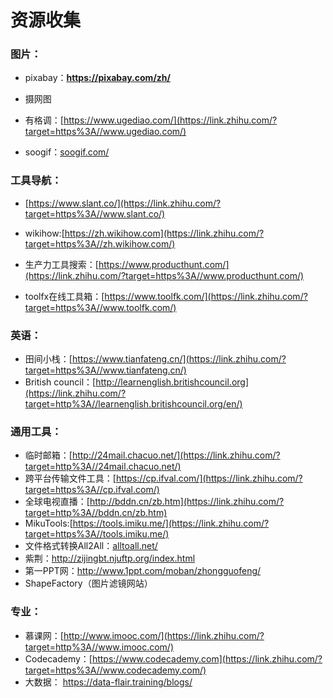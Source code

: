 # 资源收集

### 图片：

- pixabay：**https://pixabay.com/zh/**

- 摄网图

- 有格调：[https://www.ugediao.com/](https://link.zhihu.com/?target=https%3A//www.ugediao.com/)

- soogif：[soogif.com/](https://link.zhihu.com/?target=https%3A//www.soogif.com/)

### 工具导航：

- [https://www.slant.co/](https://link.zhihu.com/?target=https%3A//www.slant.co/)

- wikihow:[https://zh.wikihow.com](https://link.zhihu.com/?target=https%3A//zh.wikihow.com/)

- 生产力工具搜索：[https://www.producthunt.com/](https://link.zhihu.com/?target=https%3A//www.producthunt.com/)

- toolfx在线工具箱：[https://www.toolfk.com/](https://link.zhihu.com/?target=https%3A//www.toolfk.com/)

### 英语：

- 田间小栈：[https://www.tianfateng.cn/](https://link.zhihu.com/?target=https%3A//www.tianfateng.cn/)
- British council：[http://learnenglish.britishcouncil.org](https://link.zhihu.com/?target=http%3A//learnenglish.britishcouncil.org/en/)

### 通用工具：

- 临时邮箱：[http://24mail.chacuo.net/](https://link.zhihu.com/?target=http%3A//24mail.chacuo.net/)
- 跨平台传输文件工具：[https://cp.ifval.com/](https://link.zhihu.com/?target=https%3A//cp.ifval.com/)
- 全球电视直播：[http://bddn.cn/zb.htm](https://link.zhihu.com/?target=http%3A//bddn.cn/zb.htm)
- MikuTools:[https://tools.imiku.me/](https://link.zhihu.com/?target=https%3A//tools.imiku.me/)
- 文件格式转换All2All：[alltoall.net/](https://link.zhihu.com/?target=http%3A//www.alltoall.net/)
- 紫荆：http://zijingbt.njuftp.org/index.html
- 第一PPT网：http://www.1ppt.com/moban/zhongguofeng/
- ShapeFactory（图片滤镜网站）

### 专业：

- 慕课网：[http://www.imooc.com/](https://link.zhihu.com/?target=http%3A//www.imooc.com/)
- Codecademy：[https://www.codecademy.com](https://link.zhihu.com/?target=https%3A//www.codecademy.com/)
- 大数据： https://data-flair.training/blogs/ 

